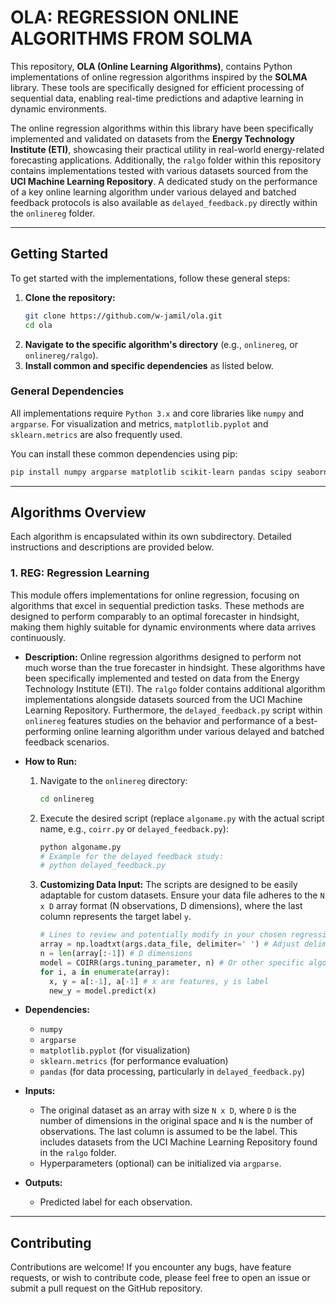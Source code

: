 # OLA: REGRESSION ONLINE ALGORITHMS FROM SOLMA

This repository, **OLA (Online Learning Algorithms)**, contains Python implementations of online regression algorithms inspired by the **SOLMA** library. These tools are specifically designed for efficient processing of sequential data, enabling real-time predictions and adaptive learning in dynamic environments.

The online regression algorithms within this library have been specifically implemented and validated on datasets from the **Energy Technology Institute (ETI)**, showcasing their practical utility in real-world energy-related forecasting applications. Additionally, the `ralgo` folder within this repository contains implementations tested with various datasets sourced from the **UCI Machine Learning Repository**. A dedicated study on the performance of a key online learning algorithm under various delayed and batched feedback protocols is also available as `delayed_feedback.py` directly within the `onlinereg` folder.

---

## Getting Started

To get started with the implementations, follow these general steps:

1.  **Clone the repository:**
    ```bash
    git clone https://github.com/w-jamil/ola.git
    cd ola
    ```
2.  **Navigate to the specific algorithm's directory** (e.g., `onlinereg`, or `onlinereg/ralgo`).
3.  **Install common and specific dependencies** as listed below.

### General Dependencies

All implementations require `Python 3.x` and core libraries like `numpy` and `argparse`.
For visualization and metrics, `matplotlib.pyplot` and `sklearn.metrics` are also frequently used.

You can install these common dependencies using pip:
```bash
pip install numpy argparse matplotlib scikit-learn pandas scipy seaborn
```

---

## Algorithms Overview

Each algorithm is encapsulated within its own subdirectory. Detailed instructions and descriptions are provided below.

### 1. REG: Regression Learning

This module offers implementations for online regression, focusing on algorithms that excel in sequential prediction tasks. These methods are designed to perform comparably to an optimal forecaster in hindsight, making them highly suitable for dynamic environments where data arrives continuously.

-   **Description:** Online regression algorithms designed to perform not much worse than the true forecaster in hindsight. These algorithms have been specifically implemented and tested on data from the Energy Technology Institute (ETI). The `ralgo` folder contains additional algorithm implementations alongside datasets sourced from the UCI Machine Learning Repository. Furthermore, the `delayed_feedback.py` script within `onlinereg` features studies on the behavior and performance of a best-performing online learning algorithm under various delayed and batched feedback scenarios.

-   **How to Run:**
    1.  Navigate to the `onlinereg` directory:
        ```bash
        cd onlinereg
        ```
    2.  Execute the desired script (replace `algoname.py` with the actual script name, e.g., `coirr.py` or `delayed_feedback.py`):
        ```bash
        python algoname.py
        # Example for the delayed feedback study:
        # python delayed_feedback.py
        ```
    3.  **Customizing Data Input:** The scripts are designed to be easily adaptable for custom datasets. Ensure your data file adheres to the `N x D` array format (N observations, D dimensions), where the last column represents the target label `y`.
        ```python
        # Lines to review and potentially modify in your chosen regression script (e.g., coirr.py)
        array = np.loadtxt(args.data_file, delimiter=' ') # Adjust delimiter if needed
        n = len(array[:-1]) # D dimensions
        model = COIRR(args.tuning_parameter, n) # Or other specific algorithm class
        for i, a in enumerate(array):
          x, y = a[:-1], a[-1] # x are features, y is label
          new_y = model.predict(x)
        ```

-   **Dependencies:**
    -   `numpy`
    -   `argparse`
    -   `matplotlib.pyplot` (for visualization)
    -   `sklearn.metrics` (for performance evaluation)
    -   `pandas` (for data processing, particularly in `delayed_feedback.py`)

-   **Inputs:**
    -   The original dataset as an array with size `N x D`, where `D` is the number of dimensions in the original space and `N` is the number of observations. The last column is assumed to be the label. This includes datasets from the UCI Machine Learning Repository found in the `ralgo` folder.
    -   Hyperparameters (optional) can be initialized via `argparse`.

-   **Outputs:**
    -   Predicted label for each observation.

---

## Contributing

Contributions are welcome! If you encounter any bugs, have feature requests, or wish to contribute code, please feel free to open an issue or submit a pull request on the GitHub repository.

